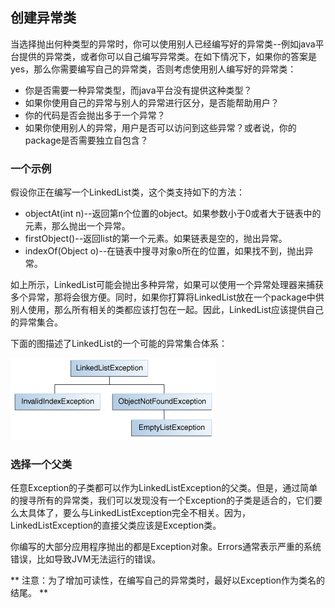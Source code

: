 ## 创建异常类

当选择抛出何种类型的异常时，你可以使用别人已经编写好的异常类--例如java平台提供的异常类，或者你可以自己编写异常类。在如下情况下，如果你的答案是yes，那么你需要编写自己的异常类，否则考虑使用别人编写好的异常类：

* 你是否需要一种异常类型，而java平台没有提供这种类型？
* 如果你使用自己的异常与别人的异常进行区分，是否能帮助用户？
* 你的代码是否会抛出多于一个异常？
* 如果你使用别人的异常，用户是否可以访问到这些异常？或者说，你的package是否需要独立自包含？


### 一个示例

假设你正在编写一个LinkedList类，这个类支持如下的方法：

* objectAt(int n)--返回第n个位置的object。如果参数小于0或者大于链表中的元素，那么抛出一个异常。
* firstObject()--返回list的第一个元素。如果链表是空的，抛出异常。
* indexOf(Object o)--在链表中搜寻对象o所在的位置，如果找不到，抛出异常。


如上所示，LinkedList可能会抛出多种异常，如果可以使用一个异常处理器来捕获多个异常，那将会很方便。同时，如果你打算将LinkedList放在一个package中供别人使用，那么所有相关的类都应该打包在一起。因此，LinkedList应该提供自己的异常集合。


下面的图描述了LinkedList的一个可能的异常集合体系：

![](exceptions-hierarchy.gif)


### 选择一个父类

任意Exception的子类都可以作为LinkedListException的父类。但是，通过简单的搜寻所有的异常类，我们可以发现没有一个Exception的子类是适合的，它们要么太具体了，要么与LinkedListException完全不相关。因为，LinkedListException的直接父类应该是Exception类。


你编写的大部分应用程序抛出的都是Exception对象。Errors通常表示严重的系统错误，比如导致JVM无法运行的错误。


** 注意：为了增加可读性，在编写自己的异常类时，最好以Exception作为类名的结尾。 **



















